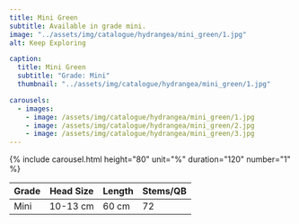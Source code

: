 ```yaml
---
title: Mini Green
subtitle: Available in grade mini.
image: "../assets/img/catalogue/hydrangea/mini_green/1.jpg"
alt: Keep Exploring

caption: 
  title: Mini Green
  subtitle: "Grade: Mini"
  thumbnail: "../assets/img/catalogue/hydrangea/mini_green/1.jpg"

carousels:
  - images: 
    - image: /assets/img/catalogue/hydrangea/mini_green/1.jpg
    - image: /assets/img/catalogue/hydrangea/mini_green/2.jpg
    - image: /assets/img/catalogue/hydrangea/mini_green/3.jpg
---
```


{% include carousel.html height="80" unit="%" duration="120" number="1" %}

| Grade | Head Size | Length | Stems/QB |
|-------|-----------|--------|----------|
| Mini | 10-13 cm | 60 cm | 72 |
